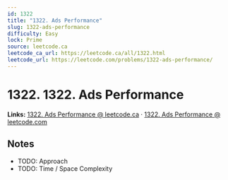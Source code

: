 ```yaml
--- 
id: 1322
title: "1322. Ads Performance"
slug: 1322-ads-performance
difficulty: Easy
lock: Prime
source: leetcode.ca
leetcode_ca_url: https://leetcode.ca/all/1322.html
leetcode_url: https://leetcode.com/problems/1322-ads-performance/
---
```


# 1322. 1322. Ads Performance

**Links:** [1322. Ads Performance @ leetcode.ca](https://leetcode.ca/all/1322.html) · [1322. Ads Performance @ leetcode.com](https://leetcode.com/problems/1322-ads-performance/)

## Notes
- TODO: Approach
- TODO: Time / Space Complexity
